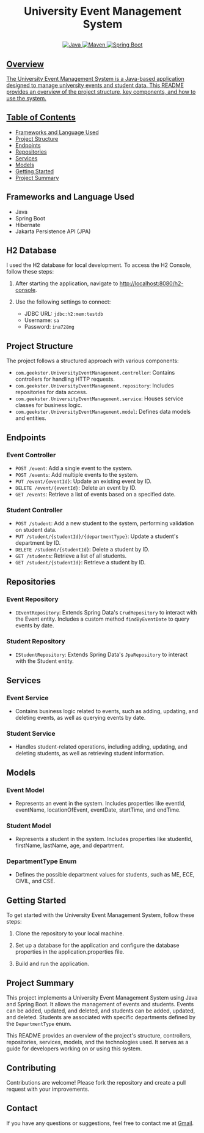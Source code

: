 # <p align = "center"> University Event Management System </p>

<p align="center">
<a href="Java url">
    <img alt="Java" src="https://img.shields.io/badge/Java->=8-purple.svg" />
</a>
<a href="Maven url" >
    <img alt="Maven" src="https://img.shields.io/badge/maven-3.0.5-blue.svg" />
</a>
<a href="Spring Boot url" >
    <img alt="Spring Boot" src="https://img.shields.io/badge/Spring Boot-3.1.3-yellow.svg" />
</p>

## Overview

The University Event Management System is a Java-based application designed to manage university events and student data. This README provides an overview of the project structure, key components, and how to use the system.

## Table of Contents

- [Frameworks and Language Used](#frameworks-and-language-used)
- [Project Structure](#project-structure)
- [Endpoints](#endpoints)
- [Repositories](#repositories)
- [Services](#services)
- [Models](#models)
- [Getting Started](#getting-started)
- [Project Summary](#project-summary)

## Frameworks and Language Used

- Java
- Spring Boot
- Hibernate
- Jakarta Persistence API (JPA)

## H2 Database

I used the H2 database for local development. To access the H2 Console, follow these steps:

1. After starting the application, navigate to [http://localhost:8080/h2-console](http://localhost:8080/h2-console).

2. Use the following settings to connect:

   - JDBC URL: `jdbc:h2:mem:testdb`
   - Username: `sa`
   - Password: `ina728mg`

## Project Structure

The project follows a structured approach with various components:

- `com.geekster.UniversityEventManagement.controller`: Contains controllers for handling HTTP requests.
- `com.geekster.UniversityEventManagement.repository`: Includes repositories for data access.
- `com.geekster.UniversityEventManagement.service`: Houses service classes for business logic.
- `com.geekster.UniversityEventManagement.model`: Defines data models and entities.

## Endpoints

### Event Controller

- `POST /event`: Add a single event to the system.
- `POST /events`: Add multiple events to the system.
- `PUT /event/{eventId}`: Update an existing event by ID.
- `DELETE /event/{eventId}`: Delete an event by ID.
- `GET /events`: Retrieve a list of events based on a specified date.

### Student Controller

- `POST /student`: Add a new student to the system, performing validation on student data.
- `PUT /student/{studentId}/{departmentType}`: Update a student's department by ID.
- `DELETE /student/{studentId}`: Delete a student by ID.
- `GET /students`: Retrieve a list of all students.
- `GET /student/{studentId}`: Retrieve a student by ID.

## Repositories

### Event Repository

- `IEventRepository`: Extends Spring Data's `CrudRepository` to interact with the Event entity. Includes a custom method `findByEventDate` to query events by date.

### Student Repository

- `IStudentRepository`: Extends Spring Data's `JpaRepository` to interact with the Student entity.

## Services

### Event Service

- Contains business logic related to events, such as adding, updating, and deleting events, as well as querying events by date.

### Student Service

- Handles student-related operations, including adding, updating, and deleting students, as well as retrieving student information.

## Models

### Event Model

- Represents an event in the system. Includes properties like eventId, eventName, locationOfEvent, eventDate, startTime, and endTime.

### Student Model

- Represents a student in the system. Includes properties like studentId, firstName, lastName, age, and department.

### DepartmentType Enum

- Defines the possible department values for students, such as ME, ECE, CIVIL, and CSE.

## Getting Started

To get started with the University Event Management System, follow these steps:

1. Clone the repository to your local machine.

2. Set up a database for the application and configure the database properties in the application.properties file.

3. Build and run the application.
   

## Project Summary

This project implements a University Event Management System using Java and Spring Boot. It allows the management of events and students. Events can be added, updated, and deleted, and students can be added, updated, and deleted. Students are associated with specific departments defined by the `DepartmentType` enum.

This README provides an overview of the project's structure, controllers, repositories, services, models, and the technologies used. It serves as a guide for developers working on or using this system.

## Contributing
Contributions are welcome! Please fork the repository and create a pull request with your improvements.

## Contact
If you have any questions or suggestions, feel free to contact me at [Gmail](saravanad2401@gmail.com).
